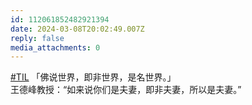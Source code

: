 ```yaml
---
id: 112061852482921394
date: 2024-03-08T20:02:49.007Z
reply: false
media_attachments: 0
---
```


[#TIL](https://e5n.cc/tags/TIL) 「佛说世界，即非世界，是名世界。」  
王德峰教授：“如来说你们是夫妻，即非夫妻，所以是夫妻。”

